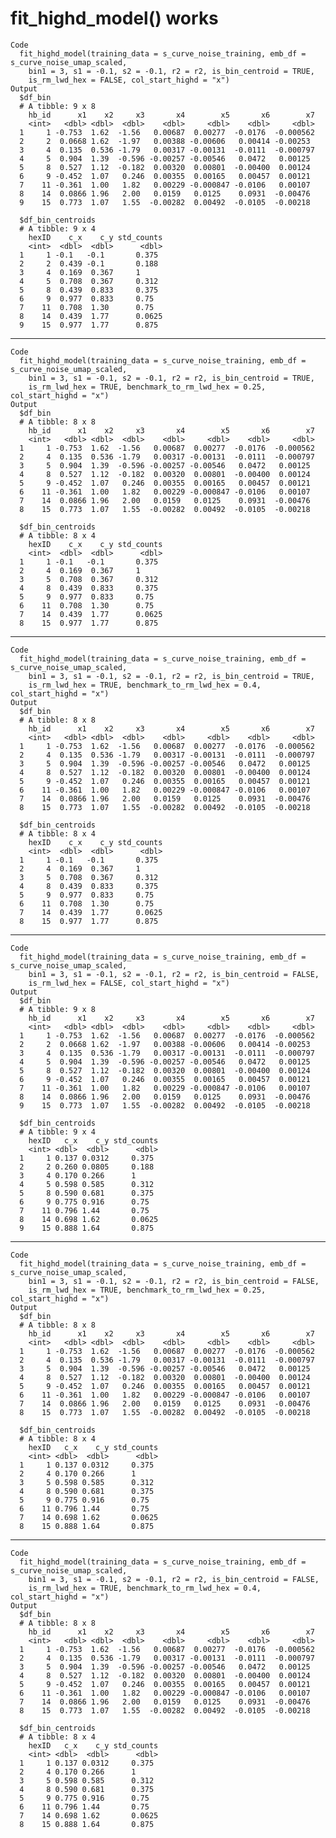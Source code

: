 # fit_highd_model() works

    Code
      fit_highd_model(training_data = s_curve_noise_training, emb_df = s_curve_noise_umap_scaled,
        bin1 = 3, s1 = -0.1, s2 = -0.1, r2 = r2, is_bin_centroid = TRUE,
        is_rm_lwd_hex = FALSE, col_start_highd = "x")
    Output
      $df_bin
      # A tibble: 9 x 8
        hb_id      x1    x2     x3       x4        x5       x6        x7
        <int>   <dbl> <dbl>  <dbl>    <dbl>     <dbl>    <dbl>     <dbl>
      1     1 -0.753  1.62  -1.56   0.00687  0.00277  -0.0176  -0.000562
      2     2  0.0668 1.62  -1.97   0.00388 -0.00606   0.00414 -0.00253 
      3     4  0.135  0.536 -1.79   0.00317 -0.00131  -0.0111  -0.000797
      4     5  0.904  1.39  -0.596 -0.00257 -0.00546   0.0472   0.00125 
      5     8  0.527  1.12  -0.182  0.00320  0.00801  -0.00400  0.00124 
      6     9 -0.452  1.07   0.246  0.00355  0.00165   0.00457  0.00121 
      7    11 -0.361  1.00   1.82   0.00229 -0.000847 -0.0106   0.00107 
      8    14  0.0866 1.96   2.00   0.0159   0.0125    0.0931  -0.00476 
      9    15  0.773  1.07   1.55  -0.00282  0.00492  -0.0105  -0.00218 
      
      $df_bin_centroids
      # A tibble: 9 x 4
        hexID    c_x    c_y std_counts
        <int>  <dbl>  <dbl>      <dbl>
      1     1 -0.1   -0.1       0.375 
      2     2  0.439 -0.1       0.188 
      3     4  0.169  0.367     1     
      4     5  0.708  0.367     0.312 
      5     8  0.439  0.833     0.375 
      6     9  0.977  0.833     0.75  
      7    11  0.708  1.30      0.75  
      8    14  0.439  1.77      0.0625
      9    15  0.977  1.77      0.875 
      

---

    Code
      fit_highd_model(training_data = s_curve_noise_training, emb_df = s_curve_noise_umap_scaled,
        bin1 = 3, s1 = -0.1, s2 = -0.1, r2 = r2, is_bin_centroid = TRUE,
        is_rm_lwd_hex = TRUE, benchmark_to_rm_lwd_hex = 0.25, col_start_highd = "x")
    Output
      $df_bin
      # A tibble: 8 x 8
        hb_id      x1    x2     x3       x4        x5       x6        x7
        <int>   <dbl> <dbl>  <dbl>    <dbl>     <dbl>    <dbl>     <dbl>
      1     1 -0.753  1.62  -1.56   0.00687  0.00277  -0.0176  -0.000562
      2     4  0.135  0.536 -1.79   0.00317 -0.00131  -0.0111  -0.000797
      3     5  0.904  1.39  -0.596 -0.00257 -0.00546   0.0472   0.00125 
      4     8  0.527  1.12  -0.182  0.00320  0.00801  -0.00400  0.00124 
      5     9 -0.452  1.07   0.246  0.00355  0.00165   0.00457  0.00121 
      6    11 -0.361  1.00   1.82   0.00229 -0.000847 -0.0106   0.00107 
      7    14  0.0866 1.96   2.00   0.0159   0.0125    0.0931  -0.00476 
      8    15  0.773  1.07   1.55  -0.00282  0.00492  -0.0105  -0.00218 
      
      $df_bin_centroids
      # A tibble: 8 x 4
        hexID    c_x    c_y std_counts
        <int>  <dbl>  <dbl>      <dbl>
      1     1 -0.1   -0.1       0.375 
      2     4  0.169  0.367     1     
      3     5  0.708  0.367     0.312 
      4     8  0.439  0.833     0.375 
      5     9  0.977  0.833     0.75  
      6    11  0.708  1.30      0.75  
      7    14  0.439  1.77      0.0625
      8    15  0.977  1.77      0.875 
      

---

    Code
      fit_highd_model(training_data = s_curve_noise_training, emb_df = s_curve_noise_umap_scaled,
        bin1 = 3, s1 = -0.1, s2 = -0.1, r2 = r2, is_bin_centroid = TRUE,
        is_rm_lwd_hex = TRUE, benchmark_to_rm_lwd_hex = 0.4, col_start_highd = "x")
    Output
      $df_bin
      # A tibble: 8 x 8
        hb_id      x1    x2     x3       x4        x5       x6        x7
        <int>   <dbl> <dbl>  <dbl>    <dbl>     <dbl>    <dbl>     <dbl>
      1     1 -0.753  1.62  -1.56   0.00687  0.00277  -0.0176  -0.000562
      2     4  0.135  0.536 -1.79   0.00317 -0.00131  -0.0111  -0.000797
      3     5  0.904  1.39  -0.596 -0.00257 -0.00546   0.0472   0.00125 
      4     8  0.527  1.12  -0.182  0.00320  0.00801  -0.00400  0.00124 
      5     9 -0.452  1.07   0.246  0.00355  0.00165   0.00457  0.00121 
      6    11 -0.361  1.00   1.82   0.00229 -0.000847 -0.0106   0.00107 
      7    14  0.0866 1.96   2.00   0.0159   0.0125    0.0931  -0.00476 
      8    15  0.773  1.07   1.55  -0.00282  0.00492  -0.0105  -0.00218 
      
      $df_bin_centroids
      # A tibble: 8 x 4
        hexID    c_x    c_y std_counts
        <int>  <dbl>  <dbl>      <dbl>
      1     1 -0.1   -0.1       0.375 
      2     4  0.169  0.367     1     
      3     5  0.708  0.367     0.312 
      4     8  0.439  0.833     0.375 
      5     9  0.977  0.833     0.75  
      6    11  0.708  1.30      0.75  
      7    14  0.439  1.77      0.0625
      8    15  0.977  1.77      0.875 
      

---

    Code
      fit_highd_model(training_data = s_curve_noise_training, emb_df = s_curve_noise_umap_scaled,
        bin1 = 3, s1 = -0.1, s2 = -0.1, r2 = r2, is_bin_centroid = FALSE,
        is_rm_lwd_hex = FALSE, col_start_highd = "x")
    Output
      $df_bin
      # A tibble: 9 x 8
        hb_id      x1    x2     x3       x4        x5       x6        x7
        <int>   <dbl> <dbl>  <dbl>    <dbl>     <dbl>    <dbl>     <dbl>
      1     1 -0.753  1.62  -1.56   0.00687  0.00277  -0.0176  -0.000562
      2     2  0.0668 1.62  -1.97   0.00388 -0.00606   0.00414 -0.00253 
      3     4  0.135  0.536 -1.79   0.00317 -0.00131  -0.0111  -0.000797
      4     5  0.904  1.39  -0.596 -0.00257 -0.00546   0.0472   0.00125 
      5     8  0.527  1.12  -0.182  0.00320  0.00801  -0.00400  0.00124 
      6     9 -0.452  1.07   0.246  0.00355  0.00165   0.00457  0.00121 
      7    11 -0.361  1.00   1.82   0.00229 -0.000847 -0.0106   0.00107 
      8    14  0.0866 1.96   2.00   0.0159   0.0125    0.0931  -0.00476 
      9    15  0.773  1.07   1.55  -0.00282  0.00492  -0.0105  -0.00218 
      
      $df_bin_centroids
      # A tibble: 9 x 4
        hexID   c_x    c_y std_counts
        <int> <dbl>  <dbl>      <dbl>
      1     1 0.137 0.0312     0.375 
      2     2 0.260 0.0805     0.188 
      3     4 0.170 0.266      1     
      4     5 0.598 0.585      0.312 
      5     8 0.590 0.681      0.375 
      6     9 0.775 0.916      0.75  
      7    11 0.796 1.44       0.75  
      8    14 0.698 1.62       0.0625
      9    15 0.888 1.64       0.875 
      

---

    Code
      fit_highd_model(training_data = s_curve_noise_training, emb_df = s_curve_noise_umap_scaled,
        bin1 = 3, s1 = -0.1, s2 = -0.1, r2 = r2, is_bin_centroid = FALSE,
        is_rm_lwd_hex = TRUE, benchmark_to_rm_lwd_hex = 0.25, col_start_highd = "x")
    Output
      $df_bin
      # A tibble: 8 x 8
        hb_id      x1    x2     x3       x4        x5       x6        x7
        <int>   <dbl> <dbl>  <dbl>    <dbl>     <dbl>    <dbl>     <dbl>
      1     1 -0.753  1.62  -1.56   0.00687  0.00277  -0.0176  -0.000562
      2     4  0.135  0.536 -1.79   0.00317 -0.00131  -0.0111  -0.000797
      3     5  0.904  1.39  -0.596 -0.00257 -0.00546   0.0472   0.00125 
      4     8  0.527  1.12  -0.182  0.00320  0.00801  -0.00400  0.00124 
      5     9 -0.452  1.07   0.246  0.00355  0.00165   0.00457  0.00121 
      6    11 -0.361  1.00   1.82   0.00229 -0.000847 -0.0106   0.00107 
      7    14  0.0866 1.96   2.00   0.0159   0.0125    0.0931  -0.00476 
      8    15  0.773  1.07   1.55  -0.00282  0.00492  -0.0105  -0.00218 
      
      $df_bin_centroids
      # A tibble: 8 x 4
        hexID   c_x    c_y std_counts
        <int> <dbl>  <dbl>      <dbl>
      1     1 0.137 0.0312     0.375 
      2     4 0.170 0.266      1     
      3     5 0.598 0.585      0.312 
      4     8 0.590 0.681      0.375 
      5     9 0.775 0.916      0.75  
      6    11 0.796 1.44       0.75  
      7    14 0.698 1.62       0.0625
      8    15 0.888 1.64       0.875 
      

---

    Code
      fit_highd_model(training_data = s_curve_noise_training, emb_df = s_curve_noise_umap_scaled,
        bin1 = 3, s1 = -0.1, s2 = -0.1, r2 = r2, is_bin_centroid = FALSE,
        is_rm_lwd_hex = TRUE, benchmark_to_rm_lwd_hex = 0.4, col_start_highd = "x")
    Output
      $df_bin
      # A tibble: 8 x 8
        hb_id      x1    x2     x3       x4        x5       x6        x7
        <int>   <dbl> <dbl>  <dbl>    <dbl>     <dbl>    <dbl>     <dbl>
      1     1 -0.753  1.62  -1.56   0.00687  0.00277  -0.0176  -0.000562
      2     4  0.135  0.536 -1.79   0.00317 -0.00131  -0.0111  -0.000797
      3     5  0.904  1.39  -0.596 -0.00257 -0.00546   0.0472   0.00125 
      4     8  0.527  1.12  -0.182  0.00320  0.00801  -0.00400  0.00124 
      5     9 -0.452  1.07   0.246  0.00355  0.00165   0.00457  0.00121 
      6    11 -0.361  1.00   1.82   0.00229 -0.000847 -0.0106   0.00107 
      7    14  0.0866 1.96   2.00   0.0159   0.0125    0.0931  -0.00476 
      8    15  0.773  1.07   1.55  -0.00282  0.00492  -0.0105  -0.00218 
      
      $df_bin_centroids
      # A tibble: 8 x 4
        hexID   c_x    c_y std_counts
        <int> <dbl>  <dbl>      <dbl>
      1     1 0.137 0.0312     0.375 
      2     4 0.170 0.266      1     
      3     5 0.598 0.585      0.312 
      4     8 0.590 0.681      0.375 
      5     9 0.775 0.916      0.75  
      6    11 0.796 1.44       0.75  
      7    14 0.698 1.62       0.0625
      8    15 0.888 1.64       0.875 
      

